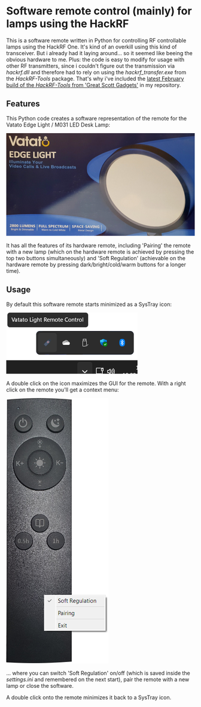 # Software remote control (mainly) for lamps using the HackRF
This is a software remote written in Python for controlling RF controllable lamps using the HackRF One. It's kind of an overkill using this kind of transceiver. But i already had it laying around... so it seemed like beeing the obvious hardware to me. Plus: the code is easy to modify for usage with other RF transmitters, since i couldn't figure out the transmission via *hackrf.dll* and therefore had to rely on using the *hackrf_transfer.exe* from the *HackRF-Tools* package. That's why i've included the [latest February build of the *HackRF-Tools* from 'Great Scott Gadgets'](https://github.com/greatscottgadgets/hackrf/releases/tag/v2024.02.1) in my repository.

## Features
This Python code creates a software representation of the remote for the Vatato Edge Light / M031 LED Desk Lamp:

![Vatato Edge Light](README/Vatato.jpg)

It has all the features of its hardware remote, including 'Pairing' the remote with a new lamp (which on the hardware remote is achieved by pressing the top two buttons simultaneously) and 'Soft Regulation' (achievable on the hardware remote by pressing dark/bright/cold/warm buttons for a longer time).

## Usage
By default this software remote starts minimized as a SysTray icon:

![SysTray-Icon](README/Systray.png)

A double click on the icon maximizes the GUI for the remote. With a right click on the remote you'll get a context menu:

![GUI](README/Remote.png)

... where you can switch 'Soft Regulation' on/off (which is saved inside the *settings.ini* and remembered on the next start), pair the remote with a new lamp or close the software.

A double click onto the remote minimizes it back to a SysTray icon.

